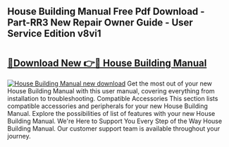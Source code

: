 ## House Building Manual Free Pdf Download - Part-RR3 New Repair Owner Guide - User Service Edition v8vi1

# <h2><a href="http://bc44602.oget.top/?id=House+Building+Manual">🔗Download New 👉🔴 House Building Manual</a></h2>

[![House Building Manual new download](https://i.imgur.com/5g1atiW.png)](http://bc44602.oget.top/?id=House+Building+Manual)
Get the most out of your new House Building Manual with this user manual, covering everything from installation to troubleshooting. Compatible Accessories This section lists compatible accessories and peripherals for your new House Building Manual. Explore the possibilities of list of features with your new House Building Manual. We're Here to Support You Every Step of the Way House Building Manual. Our customer support team is available throughout your journey.
